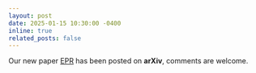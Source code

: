 ```yaml
---
layout: post
date: 2025-01-15 10:30:00 -0400
inline: true
related_posts: false
---
```


Our new paper [EPR](https://arxiv.org/pdf/2501.07807v1) has been posted on **arXiv**, comments are welcome. 
